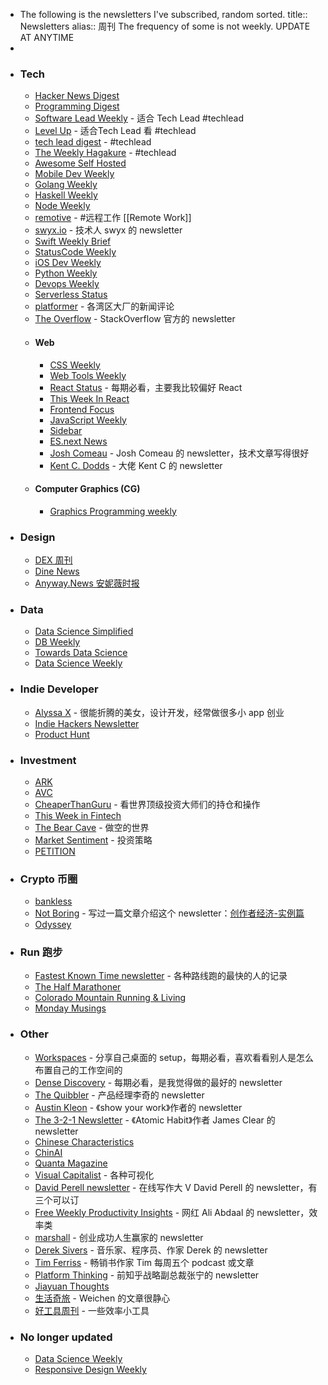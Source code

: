 - The following is the newsletters I've subscribed, random sorted. 
  title:: Newsletters
  alias:: 周刊
  The frequency of some is not weekly.
  UPDATE AT ANYTIME
-
- ### Tech
	- [Hacker News Digest](https://www.hndigest.com)
	- [Programming Digest](https://programmingdigest.net)
	- [Software Lead Weekly](https://softwareleadweekly.com) - 适合 Tech Lead #techlead
	- [Level Up](https://levelup.patkua.com) - 适合Tech Lead 看 #techlead
	- [tech lead digest](https://techleaddigest.net) - #techlead
	- [The Weekly Hagakure](https://hagakure.substack.com) - #techlead
	- [Awesome Self Hosted](https://selfhosted.libhunt.com/newsletter)
	- [Mobile Dev Weekly](https://mobiledevweekly.com)
	- [Golang Weekly](https://golangweekly.com)
	- [Haskell Weekly](https://haskellweekly.news/)
	- [Node Weekly](https://nodeweekly.com)
	- [remotive](https://remotive.com) - #远程工作 [[Remote Work]]
	- [swyx.io](https://www.swyx.io/subscribe) - 技术人 swyx 的 newsletter
	- [Swift Weekly Brief](https://swiftweeklybrief.com/)
	- [StatusCode Weekly](https://weekly.statuscode.com/)
	- [iOS Dev Weekly](https://iosdevweekly.com/)
	- [Python Weekly](https://www.pythonweekly.com/)
	- [Devops Weekly](https://www.devopsweekly.com/)
	- [Serverless Status](https://serverless.email/)
	- [platformer](https://www.platformer.news) - 各湾区大厂的新闻评论
	- [The Overflow](https://stackoverflow.blog/newsletter/) - StackOverflow 官方的 newsletter
	- #### Web
		- [CSS Weekly](https://css-weekly.com)
		- [Web Tools Weekly](https://webtoolsweekly.com/)
		- [React Status](https://react.statuscode.com/) - 每期必看，主要我比较偏好 React
		- [This Week In React](https://www.getrevue.co/profile/thisweekinreact)
		- [Frontend Focus](https://frontendfoc.us/)
		- [JavaScript Weekly](https://javascriptweekly.com)
		- [Sidebar](https://sidebar.io)
		- [ES.next News](http://esnextnews.com/)
		- [Josh Comeau](https://www.joshwcomeau.com) - Josh Comeau 的 newsletter，技术文章写得很好
		- [Kent C. Dodds](https://kentcdodds.com/blog) - 大佬 Kent C 的 newsletter
	- #### Computer Graphics (CG)
		- [Graphics Programming weekly](https://www.jendrikillner.com/tags/weekly/)
- ### Design
	- [DEX 周刊](https://newsletter.dex.group)
	- [Dine News](https://news.dinehq.net)
	- [Anyway.News 安妮薇时报](https://anyway.fm/news/)
- ### Data
	- [Data Science Simplified](https://mathdatasimplified.com/)
	- [DB Weekly](https://dbweekly.com/)
	- [Towards Data Science](https://towardsdatascience.com)
	- [Data Science Weekly](https://www.datascienceweekly.org)
- ### Indie Developer
	- [Alyssa X](https://newsletter.alyssax.com) - 很能折腾的美女，设计开发，经常做很多小 app 创业
	- [Indie Hackers Newsletter](https://www.indiehackers.com/newsletter)
	- [Product Hunt](https://www.producthunt.com/newsletter)
- ### Investment
	- [ARK](https://ark-invest.com)
	- [AVC](https://avc.com/)
	- [CheaperThanGuru](https://cheaperthanguru.com/) - 看世界顶级投资大师们的持仓和操作
	- [This Week in Fintech](https://thisweekinfintech.substack.com)
	- [The Bear Cave](https://thebearcave.substack.com) - 做空的世界
	- [Market Sentiment](https://marketsentiment.substack.com) - 投资策略
	- [PETITION](https://petition.substack.com)
- ### Crypto 币圈
	- [bankless](https://newsletter.banklesshq.com)
	- [Not Boring](https://www.notboring.co) - 写过一篇文章介绍这个 newsletter：[创作者经济-实例篇](https://geekplux.com/newsletters/8)
	- [Odyssey](https://odysseydao.substack.com)
- ### Run 跑步
	- [Fastest Known Time newsletter](https://fastestknowntime.com/newsletter) - 各种路线跑的最快的人的记录
	- [The Half Marathoner](https://www.thehalfmarathoner.com)
	- [Colorado Mountain Running & Living](https://sarahrunning.substack.com)
	- [Monday Musings](https://adharanand.substack.com)
- ### Other
	- [Workspaces](https://www.workspaces.xyz) - 分享自己桌面的 setup，每期必看，喜欢看看别人是怎么布置自己的工作空间的
	- [Dense Discovery](https://www.densediscovery.com/) - 每期必看，是我觉得做的最好的 newsletter
	- [The Quibbler](https://thequibbler.zhubai.pub/) - 产品经理李奇的 newsletter
	- [Austin Kleon](https://austinkleon.substack.com) - 《show your work》作者的 newsletter
	- [The 3-2-1 Newsletter](https://jamesclear.com/3-2-1) - 《Atomic Habit》作者 James Clear 的 newsletter
	- [Chinese Characteristics](https://lillianli.substack.com)
	- [ChinAI](https://chinai.substack.com)
	- [Quanta Magazine](https://www.quantamagazine.org/)
	- [Visual Capitalist](https://www.visualcapitalist.com) - 各种可视化
	- [David Perell newsletter](https://perell.com/newsletter/) - 在线写作大 V David Perell 的 newsletter，有三个可以订
	- [Free Weekly Productivity Insights](https://aliabdaal.com/newsletter/) - 网红 Ali Abdaal 的 newsletter，效率类
	- [marshall](https://www.marshallhaas.com) - 创业成功人生赢家的 newsletter
	- [Derek Sivers](https://sive.rs) - 音乐家、程序员、作家 Derek 的 newsletter
	- [Tim Ferriss](https://go.tim.blog/5-bullet-friday-1/) - 畅销书作家 Tim 每周五个 podcast 或文章
	- [Platform Thinking](https://pt.plus) - 前知乎战略副总裁张宁的 newsletter
	- [Jiayuan Thoughts](https://jiayuan.zhubai.love)
	- [生活奇旅](https://weichen.zhubai.love) - Weichen 的文章很静心
	- [好工具周刊](https://bestxtools.zhubai.love) - 一些效率小工具
- ### No longer updated
	- [Data Science Weekly](https://www.datascienceweekly.org/)
	- [Responsive Design Weekly](https://responsivedesign.is)